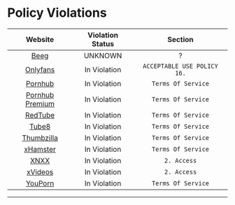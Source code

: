 # Policy Violations

| Website | Violation Status | Section |
|:---------:|:-----------:|:-----------:|
| [Beeg](https://beeg.com/terms) | UNKNOWN | ? |
| [Onlyfans](https://onlyfans.com/terms#terms-use-all-users) | In Violation | `ACCEPTABLE USE POLICY 16.` |
| [Pornhub](https://www.pornhub.com/information/terms) | In Violation | `Terms Of Service` |
| [Pornhub Premium](https://www.pornhubpremium.com/information/terms) | In Violation | `Terms Of Service` |
| [RedTube](https://www.redtube.com/information#terms) | In Violation | `Terms Of Service` |
| [Tube8](https://www.tube8.com/info.html#terms) | In Violation | `Terms Of Service` |
| [Thumbzilla](https://www.thumbzilla.com/information#terms) | In Violation | `Terms Of Service` |
| [xHamster](https://xhamster.com/info/terms) | In Violation | `Terms Of Service` |
| [XNXX](https://info.xnxx.com/legal/tos) | In Violation | `2. Access` |
| [xVideos](https://info.xvideos.net/legal/tos/) | In Violation | `2. Access` |
| [YouPorn](https://www.youporn.com/information/#terms) | In Violation | `Terms Of Service` |

---
